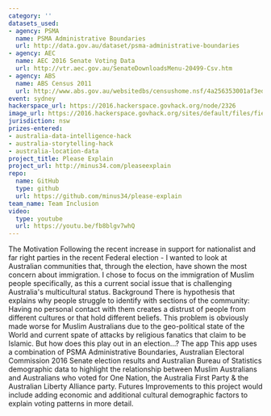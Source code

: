 ```yaml
---
category: ''
datasets_used:
- agency: PSMA
  name: PSMA Administrative Boundaries
  url: http://data.gov.au/dataset/psma-administrative-boundaries
- agency: AEC
  name: AEC 2016 Senate Voting Data
  url: http://vtr.aec.gov.au/SenateDownloadsMenu-20499-Csv.htm
- agency: ABS
  name: ABS Census 2011
  url: http://www.abs.gov.au/websitedbs/censushome.nsf/4a256353001af3ed4b2562bb00121564/datapacksdetails?opendocument&navpos=250
event: sydney
hackerspace_url: https://2016.hackerspace.govhack.org/node/2326
image_url: https://2016.hackerspace.govhack.org/sites/default/files/field/image/australian.jpg
jurisdiction: nsw
prizes-entered:
- australia-data-intelligence-hack
- australia-storytelling-hack
- australia-location-data
project_title: Please Explain
project_url: http://minus34.com/pleaseexplain
repo:
  name: GitHub
  type: github
  url: https://github.com/minus34/please-explain
team_name: Team Inclusion
video:
  type: youtube
  url: https://youtu.be/fb8blgv7whQ
---
```


The Motivation
Following the recent increase in support for nationalist and far right parties in the recent Federal election - I wanted to look at Australian communities that, through the election, have shown the most concern about immigration.
I chose to focus on the immigration of Muslim people specifically, as this a current social issue that is challenging Australia's multicultural status.
Background
There is hypothesis that explains why people struggle to identify with sections of the community: Having no personal contact with them creates a distrust of people from different cultures or that hold different beliefs.
This problem is obviously made worse for Muslim Australians due to the geo-political state of the World and current spate of attacks by religious fanatics that claim to be Islamic. But how does this play out in an election…?
The app
This app uses a combination of PSMA Administrative Boundaries, Australian Electoral Commission 2016 Senate election results and Australian Bureau of Statistics demographic data to highlight the relationship between Muslim Australians and Australians who voted for One Nation, the Australia First Party & the Australian Liberty Alliance party.
Futures 
Improvements to this project would include adding economic and additional cultural demographic factors to explain voting patterns in more detail.